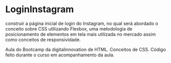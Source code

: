 # LoginInstagram


construir a página inicial de login do Instagram, no qual será abordado o conceito sobre CSS utilizando Flexbox, uma metodologia de posicionamento de elementos em tela mais utilizada no mercado assim como conceitos de responsividade.

Aula do Bootcamp da digitalinnovation de HTML. Conceitos de CSS.
Código feito durante o curso em acompanhamento da aula.
